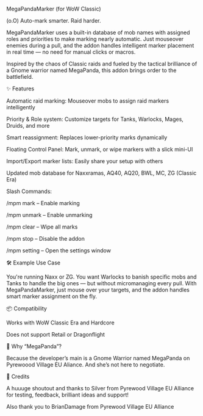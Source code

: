 MegaPandaMarker (for WoW Classic)

(o.O) Auto-mark smarter. Raid harder.

MegaPandaMarker uses a built-in database of mob names with assigned roles and priorities to make marking nearly automatic. Just mouseover enemies during a pull, and the addon handles intelligent marker placement in real time — no need for manual clicks or macros.

Inspired by the chaos of Classic raids and fueled by the tactical brilliance of a Gnome warrior named MegaPanda, this addon brings order to the battlefield.



✨ Features

Automatic raid marking: Mouseover mobs to assign raid markers intelligently

Priority & Role system: Customize targets for Tanks, Warlocks, Mages, Druids, and more

Smart reassignment: Replaces lower-priority marks dynamically

Floating Control Panel: Mark, unmark, or wipe markers with a slick mini-UI

Import/Export marker lists: Easily share your setup with others

Updated mob database for Naxxramas, AQ40, AQ20, BWL, MC, ZG (Classic Era)

Slash Commands:

/mpm mark – Enable marking

/mpm unmark – Enable unmarking

/mpm clear – Wipe all marks

/mpm stop – Disable the addon

/mpm setting – Open the settings window




🛠 Example Use Case

You're running Naxx or ZG. You want Warlocks to banish specific mobs and Tanks to handle the big ones — but without micromanaging every pull. With MegaPandaMarker, just mouse over your targets, and the addon handles smart marker assignment on the fly.




📦 Compatibility

Works with WoW Classic Era and Hardcore

Does not support Retail or Dragonflight


🐼 Why “MegaPanda”?

Because the developer’s main is a Gnome Warrior named MegaPanda on Pyrewoood Village EU Aliance. And she’s not here to negotiate.




🤝 Credits

A huuuge shoutout and thanks to Silver from Pyrewood Village EU Alliance for testing, feedback, brilliant ideas and support!

Also thank you to BrianDamage from Pyrewood Village EU Alliance
